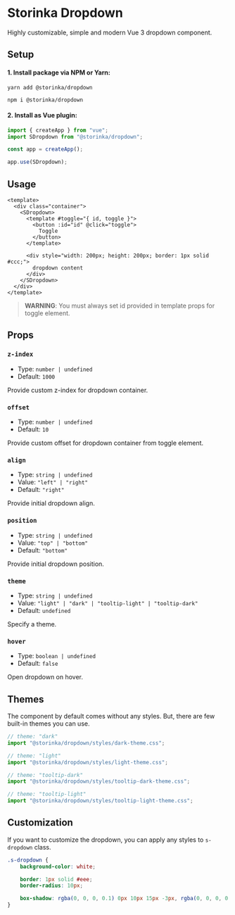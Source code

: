 # Storinka Dropdown

Highly customizable, simple and modern Vue 3 dropdown component.

## Setup

#### 1. Install package via NPM or Yarn:

```shell
yarn add @storinka/dropdown
```

```shell
npm i @storinka/dropdown
```

#### 2. Install as Vue plugin:

```javascript
import { createApp } from "vue";
import SDropdown from "@storinka/dropdown";

const app = createApp();

app.use(SDropdown);
```

## Usage

```vue
<template>
  <div class="container">
    <SDropdown>
      <template #toggle="{ id, toggle }">
        <button :id="id" @click="toggle">
          Toggle
        </button>
      </template>

      <div style="width: 200px; height: 200px; border: 1px solid #ccc;">
        dropdown content
      </div>
    </SDropdown>
  </div>
</template>
```

> **WARNING**: You must always set id provided in template props for toggle element.

## Props

### `z-index`

- Type: `number | undefined`
- Default: `1000`

Provide custom z-index for dropdown container.

### `offset`

- Type: `number | undefined`
- Default: `10`

Provide custom offset for dropdown container from toggle element.

### `align`

- Type: `string | undefined`
- Value: `"left" | "right"`
- Default: `"right"`

Provide initial dropdown align.

### `position`

- Type: `string | undefined`
- Value: `"top" | "bottom"`
- Default: `"bottom"`

Provide initial dropdown position.

### `theme`

- Type: `string | undefined`
- Value: `"light" | "dark" | "tooltip-light" | "tooltip-dark"`
- Default: `undefined`

Specify a theme.

### `hover`

- Type: `boolean | undefined`
- Default: `false`

Open dropdown on hover.

## Themes

The component by default comes without any styles. But, there are few built-in themes you can use.

```javascript
// theme: "dark"
import "@storinka/dropdown/styles/dark-theme.css";

// theme: "light"
import "@storinka/dropdown/styles/light-theme.css";

// theme: "tooltip-dark"
import "@storinka/dropdown/styles/tooltip-dark-theme.css";

// theme: "tooltip-light"
import "@storinka/dropdown/styles/tooltip-light-theme.css";
```

## Customization

If you want to customize the dropdown, you can apply any styles to `s-dropdown` class.

```css
.s-dropdown {
    background-color: white;

    border: 1px solid #eee;
    border-radius: 10px;

    box-shadow: rgba(0, 0, 0, 0.1) 0px 10px 15px -3px, rgba(0, 0, 0, 0.05) 0px 4px 6px -2px;
}
```
